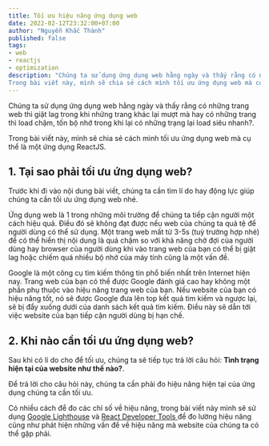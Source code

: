```yaml
---
title: Tối ưu hiệu năng ứng dụng web
date: 2022-02-12T23:32:00+07:00
author: "Nguyễn Khắc Thành"
published: false
tags:
- web
- reactjs
- optimization
description: "Chúng ta sử dụng ứng dụng web hằng ngày và thấy rằng có những trang web thì giật lag trong khi những trang khác lại mượt mà hay có những trang thì load chậm, tốn bộ nhớ trong khi lại có những trạng lại load siêu nhanh?.
Trong bài viết này, mình sẽ chia sẻ cách mình tối ưu ứng dụng web mà cụ thể là một ứng dụng ReactJS."
---
```


Chúng ta sử dụng ứng dụng web hằng ngày và thấy rằng có những trang web thì giật lag trong khi những trang khác lại mượt mà hay có những trang thì load chậm, tốn bộ nhớ trong khi lại có những trạng lại load siêu nhanh?.

Trong bài viết này, mình sẽ chia sẻ cách mình tối ưu ứng dụng web mà cụ thể là một ứng dụng ReactJS.

<!--More-->

## 1. Tại sao phải tối ưu ứng dụng web?

Trước khi đi vào nội dung bài viết, chúng ta cần tìm lí do hay động lực giúp chúng ta cần tối ưu ứng dụng web nhé.

Ứng dụng web là 1 trong những môi trường để chúng ta tiếp cận người một cách hiệu quả. Điều đó sẽ không đạt được nếu web của chúng ta quá tệ để người dùng có thể sử dụng. Một trang web mất từ 3-5s (tuỳ trường hợp nhé) để có thể hiển thị nội dung là quá chậm so với khả năng chờ đợi của người dùng hay browser của người dùng khi vào trang web của bạn có thể bị giật lag hoặc chiếm quá nhiều bộ nhớ của máy tính cũng là một vấn đề.

Google là một công cụ tìm kiếm thông tin phổ biến nhất trên Internet hiện nay. Trang web của bạn có thể được Google đánh giá cao hay không một phần phụ thuộc vào hiệu năng trang web của bạn. Nếu website của bạn có hiệu năng tốt, nó sẽ được Google đưa lên top kết quả tìm kiếm và ngược lại, sẽ bị đẩy xuống dưới của danh sách kết quả tìm kiếm. Điều này sẽ dẫn tới việc website của bạn tiếp cận người dùng bị hạn chế.

## 2. Khi nào cần tối ưu ứng dụng web?

Sau khi có lí do cho để tối ưu, chúng ta sẽ tiếp tục trả lời câu hỏi: **Tình trạng hiện tại của website như thế nào?**.

Để trả lời cho câu hỏi này, chúng ta cần phải đo hiệu năng hiện tại của ứng dụng chúng ta cần tối ưu.

Có nhiều cách để đo các chỉ số về hiệu năng, trong bài viết này mình sẽ sử dụng [Google Lighthouse](https://developers.google.com/web/tools/lighthouse/) và [React Developer Tools
](https://chrome.google.com/webstore/detail/react-developer-tools/fmkadmapgofadopljbjfkapdkoienihi) để đo lường hiệu năng cũng như phát hiện những vấn đề về hiệu năng mà website của chúng ta có thể gặp phải.

